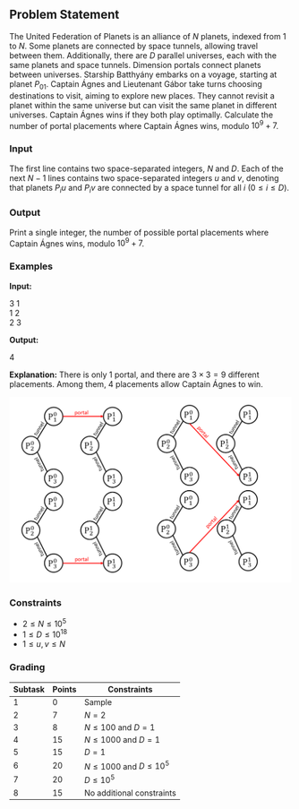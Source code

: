 


## Problem Statement

The United Federation of Planets is an alliance of $N$ planets, indexed from 1 to $N$. Some planets are connected by space tunnels, allowing travel between them. Additionally, there are $D$ parallel universes, each with the same planets and space tunnels. Dimension portals connect planets between universes. Starship Batthyány embarks on a voyage, starting at planet $P_{01}$. Captain Ágnes and Lieutenant Gábor take turns choosing destinations to visit, aiming to explore new places. They cannot revisit a planet within the same universe but can visit the same planet in different universes. Captain Ágnes wins if they both play optimally. Calculate the number of portal placements where Captain Ágnes wins, modulo $10^9 + 7$.

### Input

The first line contains two space-separated integers, $N$ and $D$.
Each of the next $N - 1$ lines contains two space-separated integers $u$ and $v$, denoting that planets $P_iu$ and $P_iv$ are connected by a space tunnel for all $i$ ($0 \leq i \leq D$).

### Output

Print a single integer, the number of possible portal placements where Captain Ágnes wins, modulo $10^9 + 7$.

### Examples

**Input:**

3 1\
1 2\
2 3

**Output:**

4


**Explanation:**
There is only 1 portal, and there are $3 \times 3 = 9$ different placements. Among them, 4 placements allow Captain Ágnes to win.

<p align="center">
  <img src = for_problem3.png alt="Grid Image">
</p>


### Constraints

- $2 \leq N \leq 10^5$
- $1 \leq D \leq 10^{18}$
- $1 \leq u, v \leq N$

### Grading

| Subtask | Points | Constraints                        |
|---------|--------|------------------------------------|
| 1       | 0      | Sample                             |
| 2       | 7      | $N = 2$                            |
| 3       | 8      | $N \leq 100$ and $D = 1$           |
| 4       | 15     | $N \leq 1000$ and $D = 1$          |
| 5       | 15     | $D = 1$                            |
| 6       | 20     | $N \leq 1000$ and $D \leq 10^5$    |
| 7       | 20     | $D \leq 10^5$                      |
| 8       | 15     | No additional constraints           |


